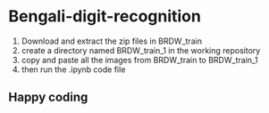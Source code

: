 # Bengali-digit-recognition


1. Download and extract the zip files in BRDW_train
2. create a directory named BRDW_train_1 in the working repository
3. copy and paste all the images from BRDW_train to BRDW_train_1
4. then run the .ipynb code file
## Happy coding
